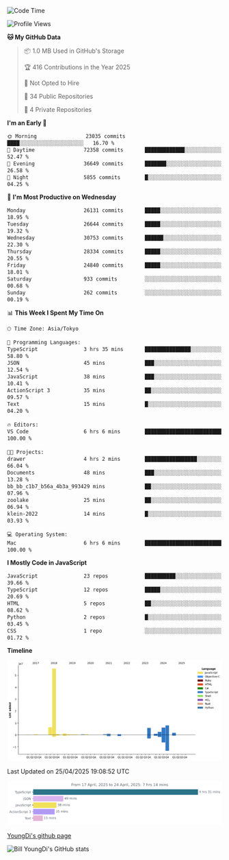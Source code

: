<!--START_SECTION:waka-->
![Code Time](http://img.shields.io/badge/Code%20Time-1%2C286%20hrs%204%20mins-blue)

![Profile Views](http://img.shields.io/badge/Profile%20Views-0-blue)

**🐱 My GitHub Data** 

> 📦 1.0 MB Used in GitHub's Storage 
 > 
> 🏆 416 Contributions in the Year 2025
 > 
> 🚫 Not Opted to Hire
 > 
> 📜 34 Public Repositories 
 > 
> 🔑 4 Private Repositories 
 > 
**I'm an Early 🐤** 

```text
🌞 Morning                23035 commits       ████░░░░░░░░░░░░░░░░░░░░░   16.70 % 
🌆 Daytime                72358 commits       █████████████░░░░░░░░░░░░   52.47 % 
🌃 Evening                36649 commits       ███████░░░░░░░░░░░░░░░░░░   26.58 % 
🌙 Night                  5855 commits        █░░░░░░░░░░░░░░░░░░░░░░░░   04.25 % 
```
📅 **I'm Most Productive on Wednesday** 

```text
Monday                   26131 commits       █████░░░░░░░░░░░░░░░░░░░░   18.95 % 
Tuesday                  26644 commits       █████░░░░░░░░░░░░░░░░░░░░   19.32 % 
Wednesday                30753 commits       ██████░░░░░░░░░░░░░░░░░░░   22.30 % 
Thursday                 28334 commits       █████░░░░░░░░░░░░░░░░░░░░   20.55 % 
Friday                   24840 commits       █████░░░░░░░░░░░░░░░░░░░░   18.01 % 
Saturday                 933 commits         ░░░░░░░░░░░░░░░░░░░░░░░░░   00.68 % 
Sunday                   262 commits         ░░░░░░░░░░░░░░░░░░░░░░░░░   00.19 % 
```


📊 **This Week I Spent My Time On** 

```text
🕑︎ Time Zone: Asia/Tokyo

💬 Programming Languages: 
TypeScript               3 hrs 35 mins       ███████████████░░░░░░░░░░   58.80 % 
JSON                     45 mins             ███░░░░░░░░░░░░░░░░░░░░░░   12.54 % 
JavaScript               38 mins             ███░░░░░░░░░░░░░░░░░░░░░░   10.41 % 
ActionScript 3           35 mins             ██░░░░░░░░░░░░░░░░░░░░░░░   09.57 % 
Text                     15 mins             █░░░░░░░░░░░░░░░░░░░░░░░░   04.20 % 

🔥 Editors: 
VS Code                  6 hrs 6 mins        █████████████████████████   100.00 % 

🐱‍💻 Projects: 
drawer                   4 hrs 2 mins        █████████████████░░░░░░░░   66.04 % 
Documents                48 mins             ███░░░░░░░░░░░░░░░░░░░░░░   13.28 % 
bb_bb_c1b7_b56a_4b3a_993429 mins             ██░░░░░░░░░░░░░░░░░░░░░░░   07.96 % 
zoolake                  25 mins             ██░░░░░░░░░░░░░░░░░░░░░░░   06.94 % 
klein-2022               14 mins             █░░░░░░░░░░░░░░░░░░░░░░░░   03.93 % 

💻 Operating System: 
Mac                      6 hrs 6 mins        █████████████████████████   100.00 % 
```

**I Mostly Code in JavaScript** 

```text
JavaScript               23 repos            ██████████░░░░░░░░░░░░░░░   39.66 % 
TypeScript               12 repos            █████░░░░░░░░░░░░░░░░░░░░   20.69 % 
HTML                     5 repos             ██░░░░░░░░░░░░░░░░░░░░░░░   08.62 % 
Python                   2 repos             █░░░░░░░░░░░░░░░░░░░░░░░░   03.45 % 
CSS                      1 repo              ░░░░░░░░░░░░░░░░░░░░░░░░░   01.72 % 
```



**Timeline**

![Lines of Code chart](https://raw.githubusercontent.com/Youngdi/Youngdi/master/assets/bar_graph.png)


 Last Updated on 25/04/2025 19:08:52 UTC
<!--END_SECTION:waka-->

![wakatime](./images/stat.svg)

[YoungDi's github page](https://youngdi.github.io)

![Bill YoungDi's GitHub stats](https://github-readme-stats.vercel.app/api?username=youngdi&count_private=true&show_icons=true)
